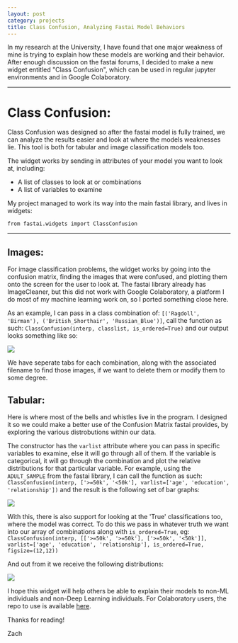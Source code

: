 ```yaml
---
layout: post
category: projects
title: Class Confusion, Analyzing Fastai Model Behaviors
---
```


In my research at the University, I have found that one major weakness of mine is trying to explain how these models are working and their behavior. After enough discussion on the fastai forums, I decided to make a new widget entitled "Class Confusion", which can be used in regular jupyter environments and in Google Colaboratory.

---

# Class Confusion:

Class Confusion was designed so after the fastai model is fully trained, we can analyze the results easier and look at where the models weaknesses lie. This tool is both for tabular and image classification models too.

The widget works by sending in attributes of your model you want to look at, including:

* A list of classes to look at or combinations
* A list of variables to examine

My project managed to work its way into the main fastai library, and lives in widgets:

`from fastai.widgets import ClassConfusion`

---

## Images:

For image classification problems, the widget works by going into the confusion matrix, finding the images that were confused, and plotting them onto the screen for the user to look at. The fastai library already has ImageCleaner, but this did not work with Google Colaboratory, a platform I do most of my machine learning work on, so I ported something close here.

As an example, I can pass in a class combination of: `[('Ragdoll', 'Birman'), ('British_Shorthair', 'Russian_Blue')]`, call the function as such: `ClassConfusion(interp, classlist, is_ordered=True)` and our output looks something like so:

![](https://camo.githubusercontent.com/b9d31d75b5028e57f96944fd2c0049b553137c5d/68747470733a2f2f692e696d6775722e636f6d2f45464c55456e512e706e67)

We have seperate tabs for each combination, along with the associated filename to find those images, if we want to delete them or modify them to some degree.

## Tabular:

Here is where most of the bells and whistles live in the program. I designed it so we could make a better use of the Confusion Matrix fastai provides, by exploring the various distrobutions within our data. 

The constructor has the `varlist` attribute where you can pass in specific variables to examine, else it will go through all of them. If the variable is categorical, it will go through the combination and plot the relative distributions for that particular variable. For example, using the `ADULT_SAMPLE` from the fastai library, I can call the function as such: `ClassConfusion(interp, ['>=50k', '<50k'], varlist=['age', 'education', 'relationship'])` and the result is the following set of bar graphs:

![](https://camo.githubusercontent.com/ce9dbf0292b4b883780cf197b7e8d6cbe999fff7/68747470733a2f2f692e696d6775722e636f6d2f5a4971776c6a722e706e67)

With this, there is also support for looking at the 'True' classifications too, where the model was correct. To do this we pass in whatever truth we want into our array of combinations along with `is_ordered=True`, eg:
`
ClassConfusion(interp, [['>=50k', '>=50k'], ['>=50k', '<50k']], varlist=['age', 'education', 'relationship'],
               is_ordered=True, figsize=(12,12))`

And out from it we receive the following distributions:

![](https://camo.githubusercontent.com/040fc3177a8da19fb9fb039ca9dfeb7b4784bf37/68747470733a2f2f692e696d6775722e636f6d2f784e5555507a302e706e67)

I hope this widget will help others be able to explain their models to non-ML individuals and non-Deep Learning individuals. For Colaboratory users, the repo to use is available [here](https://github.com/muellerzr/ClassConfusion). 

Thanks for reading!

Zach